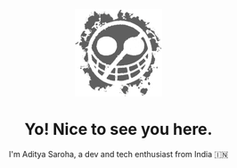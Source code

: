 <div  align="center"><img width="31%" src="./assets/JollyRoger.png"/></div>

<h1 align="center">Yo! Nice to see you here.</h1>

<p align="center">
  I'm Aditya Saroha, a dev and tech enthusiast from India 🇮🇳
</p>
 <br/>
